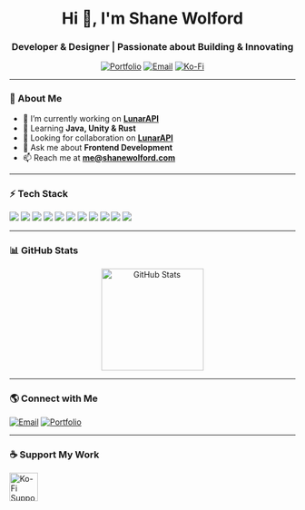 <h1 align="center">Hi 👋, I'm Shane Wolford</h1>
<h3 align="center">Developer & Designer | Passionate about Building & Innovating</h3>

<p align="center">
  <a href="https://shanewolford.com"><img src="https://img.shields.io/badge/Portfolio-%23000000.svg?&style=for-the-badge&logo=vercel&logoColor=white" alt="Portfolio" /></a>
  <a href="mailto:me@shanewolford.com"><img src="https://img.shields.io/badge/Email-%23D14836.svg?&style=for-the-badge&logo=gmail&logoColor=white" alt="Email" /></a>
  <a href="https://ko-fi.com/LunarAPI"><img src="https://img.shields.io/badge/Support%20Me-Ko--Fi-red?style=for-the-badge&logo=kofi" alt="Ko-Fi" /></a>
</p>

---

### 🚀 About Me  
- 🔭 I’m currently working on **[LunarAPI](https://lunarapi.org)**  
- 🌱 Learning **Java, Unity & Rust**  
- 🤝 Looking for collaboration on **[LunarAPI](https://lunarapi.org)**  
- 💬 Ask me about **Frontend Development**  
- 📫 Reach me at **me@shanewolford.com**  

---

### ⚡ Tech Stack  
<p align="left">
  <img src="https://img.shields.io/badge/Code-JavaScript-%23F7DF1E?style=for-the-badge&logo=javascript&logoColor=black" />
  <img src="https://img.shields.io/badge/Code-TypeScript-%23007ACC?style=for-the-badge&logo=typescript&logoColor=white" />
  <img src="https://img.shields.io/badge/Code-PHP-%23777BB4?style=for-the-badge&logo=php&logoColor=white" />
  <img src="https://img.shields.io/badge/Code-Python-%233776AB?style=for-the-badge&logo=python&logoColor=white" />
  <img src="https://img.shields.io/badge/Frontend-HTML5-%23E34F26?style=for-the-badge&logo=html5&logoColor=white" />
  <img src="https://img.shields.io/badge/Frontend-TailwindCSS-%2306B6D4?style=for-the-badge&logo=tailwindcss&logoColor=white" />
  <img src="https://img.shields.io/badge/Backend-Node.js-%2343853D?style=for-the-badge&logo=node.js&logoColor=white" />
  <img src="https://img.shields.io/badge/Database-PostgreSQL-%23336791?style=for-the-badge&logo=postgresql&logoColor=white" />
  <img src="https://img.shields.io/badge/Database-MySQL-%234479A1?style=for-the-badge&logo=mysql&logoColor=white" />
  <img src="https://img.shields.io/badge/Tools-Figma-%23F24E1E?style=for-the-badge&logo=figma&logoColor=white" />
  <img src="https://img.shields.io/badge/Tools-Photoshop-%2331A8FF?style=for-the-badge&logo=adobephotoshop&logoColor=white" />
</p>

---

### 📊 GitHub Stats  
<p align="center">
  <img src="https://github-readme-stats.vercel.app/api?username=shane-develops&show_icons=true&theme=radical" alt="GitHub Stats" height="180px" />
</p>


---

### 🌎 Connect with Me  
<p align="left">
  <a href="mailto:me@shanewolford.com"><img src="https://img.shields.io/badge/Email-%23D14836.svg?&style=for-the-badge&logo=gmail&logoColor=white" alt="Email" /></a>
  <a href="https://shanewolford.com"><img src="https://img.shields.io/badge/Portfolio-%23000000.svg?&style=for-the-badge&logo=vercel&logoColor=white" alt="Portfolio" /></a>
</p>

---

### ☕ Support My Work  
<p>
  <a href="https://ko-fi.com/LunarAPI">
    <img src="https://cdn.ko-fi.com/cdn/kofi3.png?v=3" height="50" alt="Ko-Fi Support" />
  </a>
</p>
